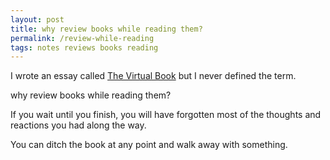 ```yaml
---
layout: post
title: why review books while reading them?
permalink: /review-while-reading
tags: notes reviews books reading
---
```


I wrote an essay called [The Virtual Book](https://okjuan.medium.com/the-virtual-book-part-1-782ccd4cc360) but I never defined the term.
<!--more-->
why review books while reading them?

If you wait until you finish, you will have forgotten most of the thoughts and reactions you had along the way.

You can ditch the book at any point and walk away with something.
